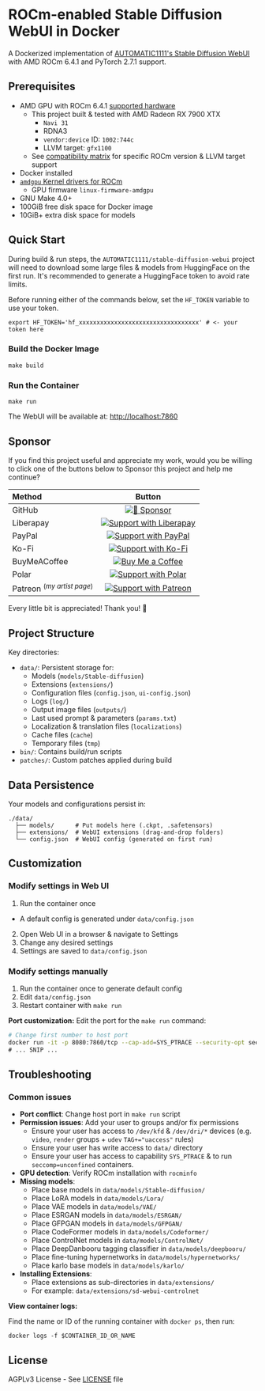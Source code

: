 # ROCm-enabled Stable Diffusion WebUI in Docker

A Dockerized implementation of [AUTOMATIC1111's Stable Diffusion WebUI][1] with AMD
ROCm 6.4.1 and PyTorch 2.7.1 support.

## Prerequisites

- AMD GPU with ROCm 6.4.1 [supported hardware][2]
  - This project built & tested with AMD Radeon RX 7900 XTX
    - `Navi 31`
    - RDNA3
    - `vendor:device` ID: `1002:744c`
    - LLVM target: `gfx1100`
  - See [compatibility matrix][3] for specific ROCm version & LLVM target
    support
- Docker installed
- [`amdgpu` Kernel drivers for ROCm][4]
  - GPU firmware `linux-firmware-amdgpu`
- GNU Make 4.0+
- 100GiB free disk space for Docker image
- 10GiB+ extra disk space for models

## Quick Start

During build & run steps, the `AUTOMATIC1111/stable-diffusion-webui` project
will need to download some large files & models from HuggingFace on the first
run.  It's recommended to generate a HuggingFace token to avoid rate limits.

Before running either of the commands below, set the `HF_TOKEN` variable to use
your token.

```shell
export HF_TOKEN='hf_xxxxxxxxxxxxxxxxxxxxxxxxxxxxxxxxxx' # <- your token here
```

### Build the Docker Image

```shell
make build
```

### Run the Container

```shell
make run
```

The WebUI will be available at: [http://localhost:7860](http://localhost:7860)

## Sponsor

If you find this project useful and appreciate my work,
would you be willing to click one of the buttons below to Sponsor this project
and help me continue?

<!-- markdownlint-disable MD033  -->
| Method       | Button                                                                                                                               |
| :----------- | :----------------------------------------------------------------------------------------------------------------------------------: |
| GitHub       | [![💖 Sponsor](https://trinitronx.github.io/assets/img/gh-button-medium.svg)](https://github.com/sponsors/trinitronx)                                                                                 |
| Liberapay    | [![Support with Liberapay](https://liberapay.com/assets/widgets/donate.svg)](https://liberapay.com/trinitronx/donate)                |
| PayPal       | [![Support with PayPal](https://trinitronx.github.io/assets/img/paypal-button-medium-blue.svg)](https://paypal.me/JamesCuzella)              |
| Ko-Fi        | [![Support with Ko-Fi](https://ko-fi.com/img/githubbutton_sm.svg)](https://ko-fi.com/trinitronx)                                     |
| BuyMeACoffee | [![Buy Me a Coffee](https://trinitronx.github.io/assets/img/bmc-button-medium.svg)](https://www.buymeacoffee.com/TrinitronX) |
| Polar        | [![Support with Polar](https://trinitronx.github.io/assets/img/polar-button-medium-dark.svg)](https://polar.sh/lyraphase)                   |
| Patreon <sup>(_my artist page_)</sup> | [![Support with Patreon](https://img.shields.io/badge/dynamic/json?logo=patreon&style=for-the-badge&color=ffac00&label=Patreon&query=data.attributes.patron_count&suffix=%20patrons&url=https%3A%2F%2Fwww.patreon.com%2Fapi%2Fcampaigns%2F2379189)](https://www.patreon.com/bePatron?u=16585899)                                     |
<!-- markdownlint-enable MD033  -->

Every little bit is appreciated! Thank you! 🙏

## Project Structure

Key directories:

- `data/`: Persistent storage for:
  - Models (`models/Stable-diffusion`)
  - Extensions (`extensions/`)
  - Configuration files (`config.json`, `ui-config.json`)
  - Logs (`log/`)
  - Output image files (`outputs/`)
  - Last used prompt & parameters (`params.txt`)
  - Localization & translation files (`localizations`)
  - Cache files (`cache`)
  - Temporary files (`tmp`)
- `bin/`: Contains build/run scripts
- `patches/`: Custom patches applied during build

## Data Persistence

Your models and configurations persist in:

```shell
./data/
  ├── models/      # Put models here (.ckpt, .safetensors)
  ├── extensions/  # WebUI extensions (drag-and-drop folders)
  └── config.json  # WebUI config (generated on first run)
```

## Customization

### Modify settings in Web UI

1. Run the container once
  - A default config is generated under `data/config.json`
2. Open Web UI in a browser & navigate to Settings
3. Change any desired settings
4. Settings are saved to `data/config.json`

### Modify settings manually

1. Run the container once to generate default config
2. Edit `data/config.json`
3. Restart container with `make run`

**Port customization:** Edit the port for the `make run` command:

```bash
# Change first number to host port
docker run -it -p 8080:7860/tcp --cap-add=SYS_PTRACE --security-opt seccomp=unconfined \
# ... SNIP ...
```

## Troubleshooting

### Common issues

- **Port conflict**: Change host port in `make run` script
- **Permission issues**: Add your user to groups and/or fix permissions
  - Ensure your user has access to `/dev/kfd` & `/dev/dri/*` devices (e.g. `video`, `render` groups + `udev` `TAG+="uaccess"` rules)
  - Ensure your user has write access to `data/` directory
  - Ensure your user has access to capability `SYS_PTRACE` & to run `seccomp=unconfined` containers.
- **GPU detection**: Verify ROCm installation with `rocminfo`
- **Missing models**:
  - Place base models in `data/models/Stable-diffusion/`
  - Place LoRA models in `data/models/Lora/`
  - Place VAE models in `data/models/VAE/`
  - Place ESRGAN models in `data/models/ESRGAN/`
  - Place GFPGAN models in `data/models/GFPGAN/`
  - Place CodeFormer models in `data/models/Codeformer/`
  - Place ControlNet models in `data/models/ControlNet/`
  - Place DeepDanbooru tagging classifier in `data/models/deepbooru/`
  - Place fine-tuning hypernetworks in `data/models/hypernetworks/`
  - Place karlo base models in `data/models/karlo/`
- **Installing Extensions**:
  - Place extensions as sub-directories in `data/extensions/`
  - For example: `data/extensions/sd-webui-controlnet`

**View container logs:**

Find the name or ID of the running container with `docker ps`, then run:

```shell
docker logs -f $CONTAINER_ID_OR_NAME
```

## License

AGPLv3 License - See [LICENSE](LICENSE) file

[1]: https://github.com/AUTOMATIC1111/stable-diffusion-webui
     "AUTOMATIC1111/stable-diffusion-webui"
[2]: https://rocm.docs.amd.com/projects/install-on-linux/en/latest/reference/system-requirements.html#supported-gpus
     "AMD ROCm: Supported Hardware"
[3]: https://rocm.docs.amd.com/en/latest/compatibility/compatibility-matrix.html#compatibility-matrix
     "AMD ROCm: Compatibility matrix"
[4]: https://rocm.docs.amd.com/projects/install-on-linux/en/latest/how-to/docker.html#running-rocm-docker-containers
     "AMD ROCm: Running ROCm Docker containers"
